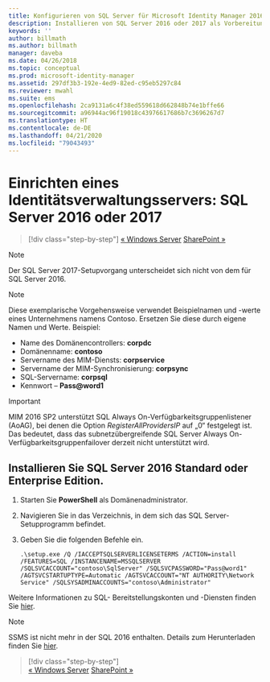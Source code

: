 ```yaml
---
title: Konfigurieren von SQL Server für Microsoft Identity Manager 2016 SP2 | Microsoft-Dokumentation
description: Installieren von SQL Server 2016 oder 2017 als Vorbereitung für die Installation von MIM 2016
keywords: ''
author: billmath
ms.author: billmath
manager: daveba
ms.date: 04/26/2018
ms.topic: conceptual
ms.prod: microsoft-identity-manager
ms.assetid: 297df3b3-192e-4ed9-82ed-c95eb5297c84
ms.reviewer: mwahl
ms.suite: ems
ms.openlocfilehash: 2ca9131a6c4f38ed559618d662848b74e1bffe66
ms.sourcegitcommit: a96944ac96f19018c43976617686b7c3696267d7
ms.translationtype: HT
ms.contentlocale: de-DE
ms.lasthandoff: 04/21/2020
ms.locfileid: "79043493"
---
```

# <a name="set-up-an-identity-management-server-sql-server-2016-or-2017"></a>Einrichten eines Identitätsverwaltungsservers: SQL Server 2016 oder 2017

> [!div class="step-by-step"]
> [« Windows Server](prepare-server-ws2016.md)
> [SharePoint »](prepare-server-sharepoint.md)
 
> [!NOTE] 
> Der SQL Server 2017-Setupvorgang unterscheidet sich nicht von dem für SQL Server 2016.

> [!NOTE]
> Diese exemplarische Vorgehensweise verwendet Beispielnamen und -werte eines Unternehmens namens Contoso. Ersetzen Sie diese durch eigene Namen und Werte. Beispiel:
> - Name des Domänencontrollers: **corpdc**
> - Domänenname: **contoso**
> - Servername des MIM-Diensts: **corpservice**
> - Servername der MIM-Synchronisierung: **corpsync**
> - SQL-Servername: **corpsql**
> - Kennwort – <strong>Pass@word1</strong>

> [!IMPORTANT]
> MIM 2016 SP2 unterstützt SQL Always On-Verfügbarkeitsgruppenlistener (AoAG), bei denen die Option *RegisterAllProvidersIP* auf „0“ festgelegt ist. Das bedeutet, dass das subnetzübergreifende SQL Server Always On-Verfügbarkeitsgruppenfailover derzeit nicht unterstützt wird.

## <a name="install-sql-server-2016-standardenterprise-edition"></a>Installieren Sie **SQL Server 2016 Standard oder Enterprise Edition**.

1. Starten Sie **PowerShell** als Domänenadministrator.

2. Navigieren Sie in das Verzeichnis, in dem sich das SQL Server-Setupprogramm befindet.

3. Geben Sie die folgenden Befehle ein.

    ```
    .\setup.exe /Q /IACCEPTSQLSERVERLICENSETERMS /ACTION=install /FEATURES=SQL /INSTANCENAME=MSSQLSERVER /SQLSVCACCOUNT="contoso\SqlServer" /SQLSVCPASSWORD="Pass@word1"   /AGTSVCSTARTUPTYPE=Automatic /AGTSVCACCOUNT="NT AUTHORITY\Network Service" /SQLSYSADMINACCOUNTS="contoso\Administrator"
    ```
    
Weitere Informationen zu SQL- Bereitstellungskonten und -Diensten finden Sie [hier](https://docs.microsoft.com/sql/database-engine/configure-windows/configure-windows-service-accounts-and-permissions?view=sql-server-2017).

> [!NOTE]
> SSMS ist nicht mehr in der SQL 2016 enthalten. Details zum Herunterladen finden Sie [hier](https://docs.microsoft.com/sql/ssms/download-sql-server-management-studio-ssms?view=sql-server-2017).

> [!div class="step-by-step"]  
> [« Windows Server](prepare-server-ws2016.md)
> [SharePoint »](prepare-server-sharepoint.md)
